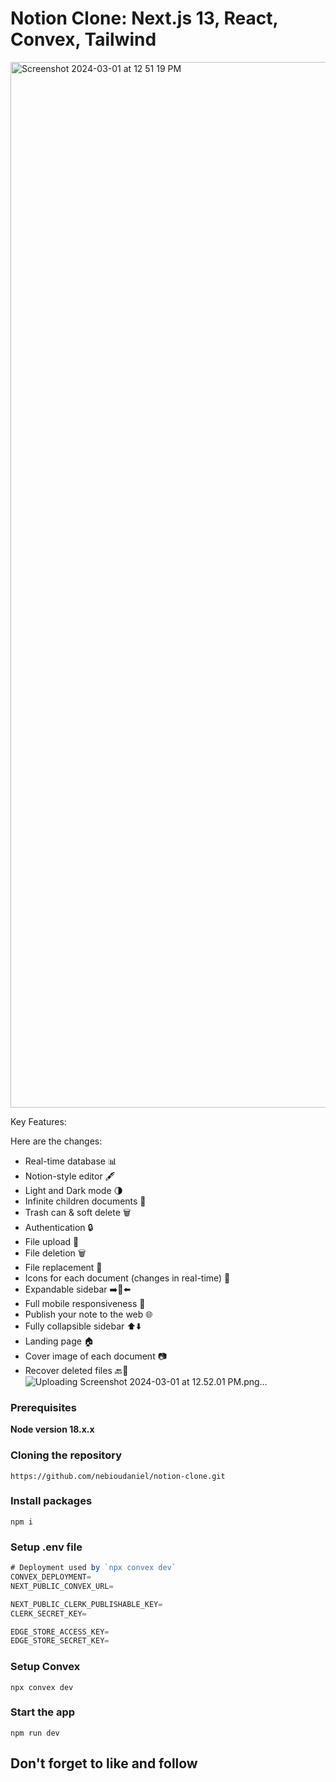 # Notion Clone: Next.js 13, React, Convex, Tailwind 
<img width="1673" alt="Screenshot 2024-03-01 at 12 51 19 PM" src="https://github.com/nebioudaniel/notion-clone/assets/124292845/d800489a-be19-4f48-8d4b-6d51c330d5f0">

Key Features:

Here are the changes:

- Real-time database 📊
- Notion-style editor 🖋️
- Light and Dark mode 🌗
- Infinite children documents 🌳
- Trash can & soft delete 🗑️
- Authentication 🔒
- File upload 📁
- File deletion 🗑️
- File replacement 🔄
- Icons for each document (changes in real-time) 🎨
- Expandable sidebar ➡️🔄⬅️
- Full mobile responsiveness 📱
- Publish your note to the web 🌐
- Fully collapsible sidebar ⬆️⬇️
- Landing page 🏠
- Cover image of each document 📷
- Recover deleted files 🔙📄
![Uploading Screenshot 2024-03-01 at 12.52.01 PM.png…]()

### Prerequisites

**Node version 18.x.x**

### Cloning the repository

```shell
https://github.com/nebioudaniel/notion-clone.git
```

### Install packages

```shell
npm i
```

### Setup .env file


```js
# Deployment used by `npx convex dev`
CONVEX_DEPLOYMENT=
NEXT_PUBLIC_CONVEX_URL=

NEXT_PUBLIC_CLERK_PUBLISHABLE_KEY=
CLERK_SECRET_KEY=

EDGE_STORE_ACCESS_KEY=
EDGE_STORE_SECRET_KEY=
```

### Setup Convex

```shell
npx convex dev

```

### Start the app

```shell
npm run dev
```
## Don't forget to like and follow
